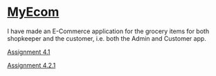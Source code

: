 # **<u>MyEcom</u>**

I have made an E-Commerce application for the grocery items for both shopkeeper and the customer, i.e. both the Admin and Customer app.



[Assignment 4.1](https://github.com/shrutiisharma/MyEcom/tree/master/src/Streamliners)

[Assignment 4.2.1](https://github.com/shrutiisharma/MyEcom/tree/Assignment_4.2.1/src/Streamliners)



